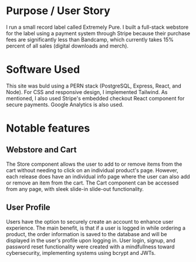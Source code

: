 # Purpose / User Story
I run a small record label called Extremely Pure. I built a full-stack webstore for the label using a payment system through Stripe because their purchase fees are significantly less than Bandcamp, which currently takes 15% percent of all sales (digital downloads and merch).

# Software Used
This site was buld using a PERN stack (PostgreSQL, Express, React, and Node). For CSS and responsive design, I implemented Tailwind. As mentioned, I also used Stripe's embedded checkout React component for secure payments. Google Analytics is also used. 

# Notable features
## Webstore and Cart
The Store component allows the user to add to or remove items from the cart without needing to click on an individual product's page. However, each release does have an individual info page where the user can also add or remove an item from 
the cart. The Cart component can be accessed from any page, with sleek slide-in slide-out functionality. 

## User Profile 
Users have the option to securely create an account to enhance user experience. The main benefit, is that if a user is logged in while ordering a product, the order information is saved to the database and will be displayed in the user's profile upon logging in. User login, signup, and password reset functionality were created with a mindfullness toward cybersecurity, implementing systems using bcrypt and JWTs.







